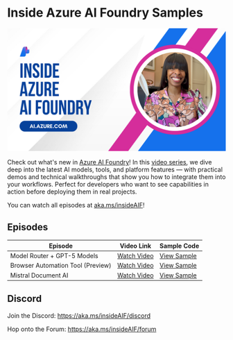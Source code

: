 # Inside Azure AI Foundry Samples

![Inside Azure AI Foundry playlist image.](Images/thumbnail-playlist.png)

Check out what's new in [Azure AI Foundry](https://ai.azure.com)! In this [video series](https://aka.ms/insideAIF), we dive deep into the latest AI models, tools, and platform features — with practical demos and technical walkthroughs that show you how to integrate them into your workflows. Perfect for developers who want to see capabilities in action before deploying them in real projects.

You can watch all episodes at [aka.ms/insideAIF](https://aka.ms/insideAIF)!

## Episodes

| Episode  | Video Link | Sample Code |
|--------------|------------|-------------|
| Model Router + GPT-5 Models | [Watch Video](https://youtu.be/2NL2XpigH0A?si=yCdz_kyx16VIX0Mk) | [View Sample](./samples/model-router) |
| Browser Automation Tool (Preview) | [Watch Video](https://youtu.be/FBQRc-M18ws?si=uhhDtHJmKdCki-c2) | [View Sample](./samples/browser-automation) |
| Mistral Document AI | [Watch Video](https://youtu.be/MUu9o8tDwi0?si=a78S_W-dpQrCOvP5) | [View Sample](./samples/mistral-document-AI) |

## Discord

Join the Discord: https://aka.ms/insideAIF/discord 

Hop onto the Forum: https://aka.ms/insideAIF/forum
